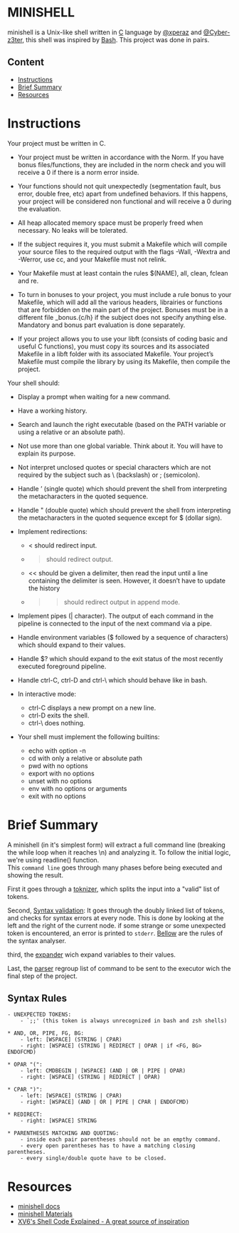# MINISHELL
minishell is a Unix-like shell written in [C](https://en.wikipedia.org/wiki/C_(programming_language)) language by [@xperaz](https://github.com/xperaz) and [@Cyber-z3ter](https://github.com/Cyber-z3ter), this shell was inspired by [Bash](https://en.wikipedia.org/wiki/Bash_(Unix_shell)).
This project was done in pairs.
## Content
- [Instructions](#features)
- [Brief Summary](#brief-summary) 
- [Resources](#resources)

# Instructions
Your project must be written in C.

- Your project must be written in accordance with the Norm. If you have bonus
files/functions, they are included in the norm check and you will receive a 0 if there
is a norm error inside.

- Your functions should not quit unexpectedly (segmentation fault, bus error, double
free, etc) apart from undefined behaviors. If this happens, your project will be
considered non functional and will receive a 0 during the evaluation.

- All heap allocated memory space must be properly freed when necessary. No leaks
will be tolerated.

- If the subject requires it, you must submit a Makefile which will compile your
source files to the required output with the flags -Wall, -Wextra and -Werror, use
cc, and your Makefile must not relink.

- Your Makefile must at least contain the rules $(NAME), all, clean, fclean and
re.

- To turn in bonuses to your project, you must include a rule bonus to your Makefile,
which will add all the various headers, librairies or functions that are forbidden on
the main part of the project. Bonuses must be in a different file _bonus.{c/h} if
the subject does not specify anything else. Mandatory and bonus part evaluation
is done separately.

- If your project allows you to use your libft (consists of coding basic and useful C functions), you must copy its sources and its
associated Makefile in a libft folder with its associated Makefile. Your project’s
Makefile must compile the library by using its Makefile, then compile the project.


Your shell should:
- Display a prompt when waiting for a new command.
- Have a working history.
- Search and launch the right executable (based on the PATH variable or using a
relative or an absolute path).
- Not use more than one global variable. Think about it. You will have to explain
its purpose.

- Not interpret unclosed quotes or special characters which are not required by the
subject such as \ (backslash) or ; (semicolon).
- Handle ’ (single quote) which should prevent the shell from interpreting the metacharacters in the quoted sequence.
- Handle " (double quote) which should prevent the shell from interpreting the metacharacters in the quoted sequence except for $ (dollar sign).
- Implement redirections:
  - < should redirect input.
  - > should redirect output.
  - << should be given a delimiter, then read the input until a line containing the
delimiter is seen. However, it doesn’t have to update the history
  - >> should redirect output in append mode.
  
- Implement pipes (| character). The output of each command in the pipeline is
connected to the input of the next command via a pipe.

- Handle environment variables ($ followed by a sequence of characters) which
should expand to their values.

- Handle $? which should expand to the exit status of the most recently executed
foreground pipeline.

- Handle ctrl-C, ctrl-D and ctrl-\ which should behave like in bash.
- In interactive mode:
  - ctrl-C displays a new prompt on a new line.
  - ctrl-D exits the shell.
  - ctrl-\ does nothing.
  
- Your shell must implement the following builtins:
  - echo with option -n
  - cd with only a relative or absolute path
  - pwd with no options
  - export with no options
  - unset with no options
  - env with no options or arguments
  - exit with no options

# Brief Summary
A minishell (in it's simplest form) will extract a full command line (breaking the while loop when it reaches \n) and analyzing it. To follow the initial logic, we're using readline() function.\
This `command line` goes through many phases before being executed and showing the result.

First it goes through a [toknizer](/sources/parse/tokenizer.c), which splits the input into a "valid" list of tokens.

Second, [Syntax validation](/sources/parse/syntax_validation.c): It goes through the doubly linked list of tokens,
and checks for syntax errors at every node. This is done by looking at the left and the right of the current node.
if some strange or some unexpected token is encountered, an error is printed to `stderr`.
[Bellow](#syntax-rules) are the rules of the syntax analyser.
      
third, the [expander](/sources/parse/expander.c) wich expand variables to their values.
    
Last, the [parser](/sources/parse/parser.c) regroup list of command to be sent to the executor wich the final step of the project.
    
## Syntax Rules
````
- UNEXPECTED TOKENS:
	- `;;' (this token is always unrecognized in bash and zsh shells)

* AND, OR, PIPE, FG, BG:
	- left: [WSPACE] (STRING | CPAR)
	- right: [WSPACE] (STRING | REDIRECT | OPAR | if <FG, BG> ENDOFCMD)

* OPAR "(":
	- left: CMDBEGIN | [WSPACE] (AND | OR | PIPE | OPAR)
	- right: [WSPACE] (STRING | REDIRECT | OPAR)

* CPAR ")":
	- left: [WSPACE] (STRING | CPAR)
	- right: [WSPACE] (AND | OR | PIPE | CPAR | ENDOFCMD)

* REDIRECT:
	- right: [WSPACE] STRING

* PARENTHESES MATCHING AND QUOTING:
	- inside each pair parentheses should not be an empthy command.
	- every open parentheses has to have a matching closing parentheses.
	- every single/double quote have to be closed.
````

# Resources
- [minishell docs](https://harm-smits.github.io/42docs/projects/minishell)
- [minishell Materials](https://www.notion.so/Minishell-Materials-7bbd45a806e04395ab578ca3f805806c)
- [XV6's Shell Code Explained - A great source of inspiration](https://www.youtube.com/playlist?list=PLbtzT1TYeoMhF4hcpEiCsOeN13zqrzBJq)
